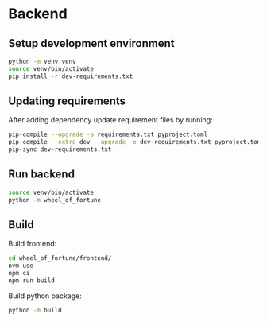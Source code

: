 

# Backend

## Setup development environment


```bash
python -m venv venv
source venv/bin/activate
pip install -r dev-requirements.txt
```

## Updating requirements

After adding dependency update requirement files by running:

```bash
pip-compile --upgrade -o requirements.txt pyproject.toml
pip-compile --extra dev --upgrade -o dev-requirements.txt pyproject.toml
pip-sync dev-requirements.txt
```

## Run backend

```bash
source venv/bin/activate
python -m wheel_of_fortune
```
 
## Build

Build frontend:

```bash
cd wheel_of_fortune/frontend/
nvm use
npm ci
npm run build
```

Build python package:

```bash
python -m build
```
